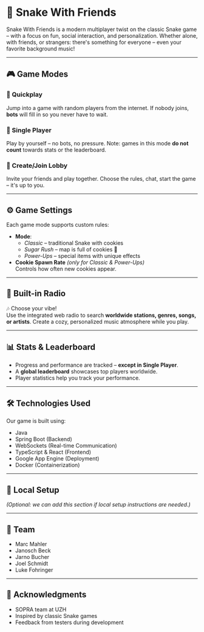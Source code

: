 # 🐍 Snake With Friends

Snake With Friends is a modern multiplayer twist on the classic Snake game – with a focus on fun, social interaction, and personalization. Whether alone, with friends, or strangers: there's something for everyone – even your favorite background music!

---

## 🎮 Game Modes

### 🔹 Quickplay
Jump into a game with random players from the internet. If nobody joins, **bots** will fill in so you never have to wait.

### 🔹 Single Player
Play by yourself – no bots, no pressure. Note: games in this mode **do not count** towards stats or the leaderboard.

### 🔹 Create/Join Lobby
Invite your friends and play together. Choose the rules, chat, start the game – it's up to you.

---

## ⚙️ Game Settings

Each game mode supports custom rules:

- **Mode**:
  - *Classic* – traditional Snake with cookies
  - *Sugar Rush* – map is full of cookies 🍪
  - *Power-Ups* – special items with unique effects
- **Cookie Spawn Rate** *(only for Classic & Power-Ups)*  
  Controls how often new cookies appear.

---

## 🎻 Built-in Radio

🎶 Choose your vibe!  
Use the integrated web radio to search **worldwide stations, genres, songs, or artists**. Create a cozy, personalized music atmosphere while you play.

---

## 📊 Stats & Leaderboard

- Progress and performance are tracked – **except in Single Player**.
- A **global leaderboard** showcases top players worldwide.
- Player statistics help you track your performance.

---

## 🛠 Technologies Used

Our game is built using:

- Java
- Spring Boot (Backend)
- WebSockets (Real-time Communication)
- TypeScript & React (Frontend)
- Google App Engine (Deployment)
- Docker (Containerization)

---

## 🚀 Local Setup

*(Optional: we can add this section if local setup instructions are needed.)*

---

## 👥 Team

- Marc Mahler
- Janosch Beck
- Jarno Bucher
- Joel Schmidt
- Luke Fohringer

---

## 🙏 Acknowledgments

- SOPRA team at UZH
- Inspired by classic Snake games
- Feedback from testers during development
